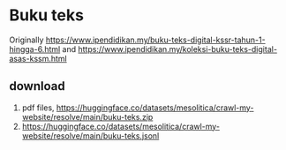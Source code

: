 # Buku teks

Originally https://www.ipendidikan.my/buku-teks-digital-kssr-tahun-1-hingga-6.html and https://www.ipendidikan.my/koleksi-buku-teks-digital-asas-kssm.html

## download

1. pdf files, https://huggingface.co/datasets/mesolitica/crawl-my-website/resolve/main/buku-teks.zip
2. https://huggingface.co/datasets/mesolitica/crawl-my-website/resolve/main/buku-teks.jsonl